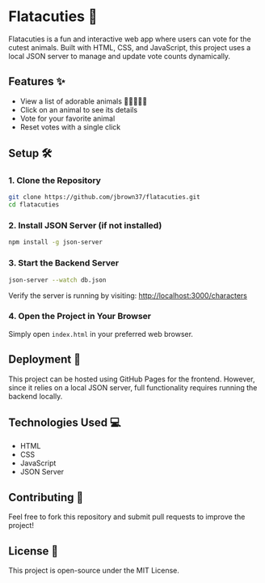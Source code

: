 # Flatacuties 🐾

Flatacuties is a fun and interactive web app where users can vote for the cutest animals. Built with HTML, CSS, and JavaScript, this project uses a local JSON server to manage and update vote counts dynamically.

## Features ✨
- View a list of adorable animals 🐶🐱🐰🐼🐵
- Click on an animal to see its details
- Vote for your favorite animal
- Reset votes with a single click

## Setup 🛠️

### 1. Clone the Repository
```sh
git clone https://github.com/jbrown37/flatacuties.git
cd flatacuties
```

### 2. Install JSON Server (if not installed)
```sh
npm install -g json-server
```

### 3. Start the Backend Server
```sh
json-server --watch db.json
```
Verify the server is running by visiting: [http://localhost:3000/characters](http://localhost:3000/characters)

### 4. Open the Project in Your Browser
Simply open `index.html` in your preferred web browser.

## Deployment 🚀
This project can be hosted using GitHub Pages for the frontend. However, since it relies on a local JSON server, full functionality requires running the backend locally.

## Technologies Used 💻
- HTML
- CSS
- JavaScript
- JSON Server

## Contributing 🤝
Feel free to fork this repository and submit pull requests to improve the project!

## License 📜
This project is open-source under the MIT License.

